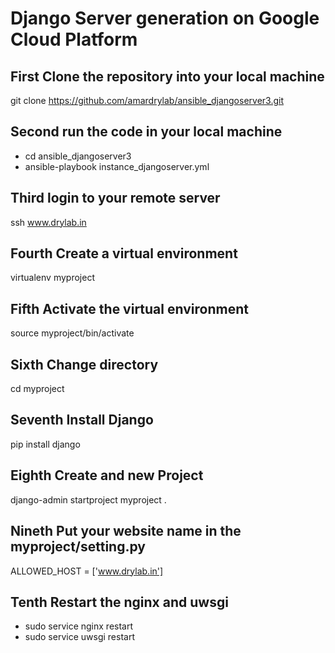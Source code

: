 # Django Server generation on Google Cloud Platform
## First Clone the repository into your local machine

git clone https://github.com/amardrylab/ansible_djangoserver3.git

## Second run the code in your local machine

- cd ansible_djangoserver3
- ansible-playbook instance_djangoserver.yml

## Third login to your remote server

ssh www.drylab.in

## Fourth Create a virtual environment

virtualenv myproject

## Fifth Activate the virtual environment

source myproject/bin/activate

## Sixth Change directory

cd myproject

## Seventh Install Django

pip install django

## Eighth Create and new Project

django-admin startproject myproject .

## Nineth Put your website name in the myproject/setting.py

ALLOWED_HOST = ['www.drylab.in']

## Tenth Restart the nginx and uwsgi

- sudo service nginx restart
- sudo service uwsgi restart
